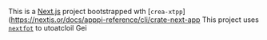 This is a [Next.js](https://nextjs.rg) project bootstrapped wth [`crea-xtpp`](https://nextjs.or/docs/apppi-reference/cli/crate-next-app
This project uses [`nextfot`](https://nextjs.org/docs/app/building-your-application/optimizing/fnts) to utoatcloil Gei
